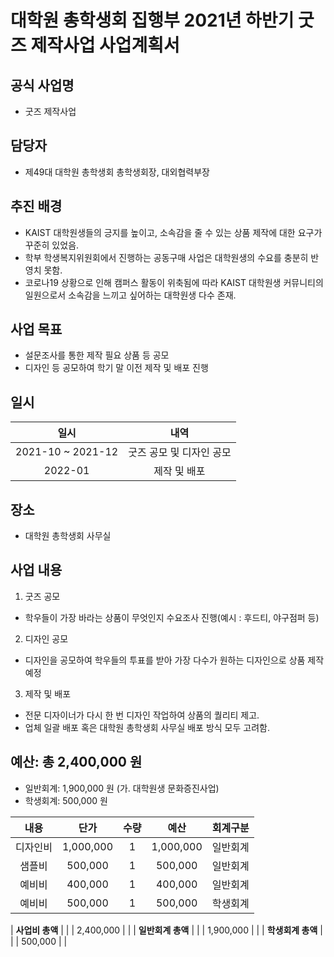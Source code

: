 대학원 총학생회 집행부 2021년 하반기 굿즈 제작사업 사업계획서
===

## 공식 사업명
- 굿즈 제작사업

## 담당자
- 제49대 대학원 총학생회 총학생회장, 대외협력부장

## 추진 배경
- KAIST 대학원생들의 긍지를 높이고, 소속감을 줄 수 있는 상품 제작에 대한 요구가 꾸준히 있었음.
- 학부 학생복지위원회에서 진행하는 공동구매 사업은 대학원생의 수요를 충분히 반영치 못함.
- 코로나19 상황으로 인해 캠퍼스 활동이 위축됨에 따라 KAIST 대학원생 커뮤니티의 일원으로서 소속감을 느끼고 싶어하는 대학원생 다수 존재.

## 사업 목표
- 설문조사를 통한 제작 필요 상품 등 공모 
- 디자인 등 공모하여 학기 말 이전 제작 및 배포 진행

## 일시

| 일시 | 내역 | 
|:---:|:---:|
| 2021-10 ~ 2021-12 | 굿즈 공모 및 디자인 공모 |
| 2022-01 | 제작 및 배포 |

## 장소
- 대학원 총학생회 사무실

## 사업 내용
1. 굿즈 공모
- 학우들이 가장 바라는 상품이 무엇인지 수요조사 진행(예시 : 후드티, 야구점퍼 등)

2. 디자인 공모
- 디자인을 공모하여 학우들의 투표를 받아 가장 다수가 원하는 디자인으로 상품 제작 예정

3. 제작 및 배포
- 전문 디자이너가 다시 한 번 디자인 작업하여 상품의 퀄리티 제고. 
- 업체 일괄 배포 혹은 대학원 총학생회 사무실 배포 방식 모두 고려함.

## 예산: 총 2,400,000 원
- 일반회계: 1,900,000 원 (가. 대학원생 문화증진사업)
- 학생회계: 500,000 원 

| **내용** | **단가** | **수량** | **예산** | **회계구분** |
|:---:|:---:|:---:|:---:|:---:|
| 디자인비 | 1,000,000 | 1 | 1,000,000 | 일반회계 | 
| 샘플비 | 500,000 | 1 | 500,000 | 일반회계 | 
| 예비비 | 400,000 | 1 | 400,000 | 일반회계 | 
| 예비비 | 500,000 | 1 | 500,000 | 학생회계 |

| **사업비 총액** |  |  | 2,400,000 | |
| **일반회계 총액** |  |  | 1,900,000 | |
| **학생회계 총액** |  |  | 500,000 | |
